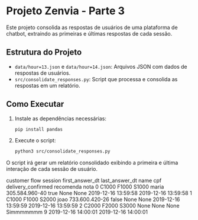 # Projeto Zenvia - Parte 3

Este projeto consolida as respostas de usuários de uma plataforma de chatbot, extraindo as primeiras e últimas respostas de cada sessão.

## Estrutura do Projeto

- `data/hour=13.json` e `data/hour=14.json`: Arquivos JSON com dados de respostas de usuários.
- `src/consolidate_responses.py`: Script que processa e consolida as respostas em um relatório.

## Como Executar

1. Instale as dependências necessárias:

   ```bash
   pip install pandas
   ```

2. Execute o script:

   ```bash
   python3 src/consolidate_responses.py
   ```

O script irá gerar um relatório consolidado exibindo a primeira e última interação de cada sessão de usuário.

  customer   flow session first_answer_dt  last_answer_dt   name        cpf delivery_confirmed           recomenda                nota
0    C1000  F1000   S1000           maria  305.584.960-40   true       None               None 2019-12-16 13:59:58 2019-12-16 13:59:58
1    C1000  F1000   S2000            joao  733.600.420-26  false       None               None 2019-12-16 13:59:59 2019-12-16 13:59:59
2    C2000  F2000   S3000            None            None   None  Simmmmmmm                  9 2019-12-16 14:00:01 2019-12-16 14:00:01
